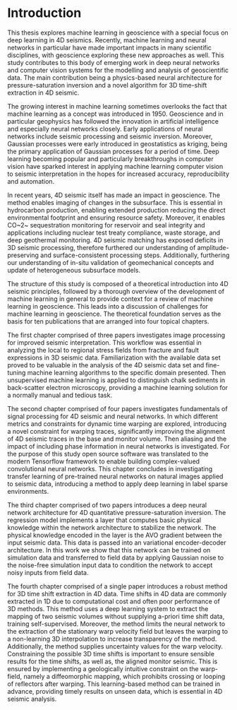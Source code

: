 Introduction
============

This thesis explores machine learning in geoscience with a special
focus on deep learning in 4D seismics. Recently, machine learning and
neural networks in particular have made important impacts in many
scientific disciplines, with geoscience exploring these new approaches
as well. This study contributes to this body of emerging work in deep
neural networks and computer vision systems for the modelling and
analysis of geoscientific data. The main contribution being a
physics-based neural architecture for pressure-saturation inversion
and a novel algorithm for 3D time-shift extraction in 4D seismic.

The growing interest in machine learning sometimes overlooks the fact
that machine learning as a concept was introduced in 1950. Geoscience
and in particular geophysics has followed the innovation in artificial
intelligence and especially neural networks closely. Early
applications of neural networks include seismic processing and seismic
inversion. Moreover, Gaussian processes were early introduced in
geostatistics as kriging, being the primary application of Gaussian
processes for a period of time. Deep learning becoming popular and
particularly breakthroughs in computer vision have sparked interest in
applying machine learning computer vision to seismic interpretation in
the hopes for increased accuracy, reproducibility and automation.

In recent years, 4D seismic itself has made an impact in geoscience.
The method enables imaging of changes in the subsurface. This is
essential in hydrocarbon production, enabling extended production
reducing the direct environmental footprint and ensuring resource
safety. Moreover, it enables CO~2~ sequestration monitoring for
reservoir and seal integrity and applications including nuclear test
treaty compliance, waste storage, and deep geothermal monitoring. 4D
seismic matching has exposed deficits in 3D seismic processing,
therefore furthered our understanding of amplitude-preserving and
surface-consistent processing steps. Additionally, furthering our
understanding of in-situ validation of geomechanical concepts and
update of heterogeneous subsurface models.

The structure of this study is composed of a theoretical introduction
into 4D seismic principles, followed by a thorough overview of the
development of machine learning in general to provide context for a
review of machine learning in geoscience. This leads into a discussion
of challenges for machine learning in geoscience. The theoretical
foundation serves as the basis for ten publications that are arranged
into four topical chapters.

The first chapter comprised of three papers investigates image
processing for improved seismic interpretation. This workflow was
essential in analyzing the local to regional stress fields from
fracture and fault expressions in 3D seismic data. Familiarization
with the available data set proved to be valuable in the analysis of
the 4D seismic data set and fine-tuning machine learning algorithms to
the specific domain presented. Then unsupervised machine learning is
applied to distinguish chalk sediments in back-scatter electron microscopy, providing a machine learning solution for
a normally manual and tedious task.

The second chapter comprised of four papers investigates fundamentals
of signal processing for 4D seismic and neural networks. In which
different metrics and constraints for dynamic time warping are
explored, introducing a novel constraint for warping traces,
significantly improving the alignment of 4D seismic traces in the base
and monitor volume. Then aliasing and the impact of including phase
information in neural networks is investigated. For the purpose of
this study open source software was translated to the modern
Tensorflow framework to enable building complex-valued convolutional
neural networks. This chapter concludes in investigating transfer
learning of pre-trained neural networks on natural images applied to
seismic data, introducing a method to apply deep learning in label
sparse environments.

The third chapter comprised of two papers introduces a deep neural
network architecture for 4D quantitative pressure-saturation
inversion. The regression model implements a layer that computes basic
physical knowledge within the network architecture to stabilize the
network. The physical knowledge encoded in the layer is the AVO
gradient between the input seismic data. This data is passed into an
variational encoder-decoder architecture. In this work we show that
this network can be trained on simulation data and transferred to
field data by applying Gaussian noise to the noise-free simulation
input data to condition the network to accept noisy inputs from field
data.

The fourth chapter comprised of a single paper introduces a robust
method for 3D time shift extraction in 4D data. Time shifts in 4D data
are commonly extracted in 1D due to computational cost and often poor
performance of 3D methods. This method uses a deep learning system to
extract the mapping of two seismic volumes without supplying a-priori
time shift data, training self-supervised. Moreover, the method limits
the neural network to the extraction of the stationary warp velocity
field but leaves the warping to a non-learning 3D interpolation to
increase transparency of the method. Additionally, the method supplies
uncertainty values for the warp velocity. Constraining the possible 3D
time shifts is important to ensure sensible results for the time
shifts, as well as, the aligned monitor seismic. This is ensured by
implementing a geologically intuitive constraint on the warp-field,
namely a diffeomorphic mapping, which prohibits crossing or looping of
reflectors after warping. This learning-based method can be trained in
advance, providing timely results on unseen data, which is essential
in 4D seismic analysis.